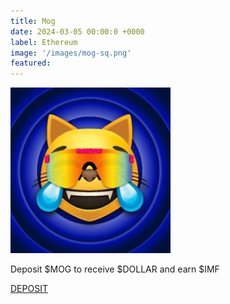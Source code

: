 ```yaml
---
title: Mog
date: 2024-03-05 00:00:0 +0000
label: Ethereum
image: '/images/mog-sq.png'
featured:
---
```


![](/images/mog-sq.png)

Deposit $MOG to receive $DOLLAR and earn $IMF

<a href="https://app.internationalmeme.fund" class="button cta-button" target="_blank">DEPOSIT</a>